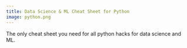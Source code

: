 ```yaml
---
title: Data Science & ML Cheat Sheet for Python
image: python.png
---
```


The only cheat sheet you need for all python hacks for data science and ML.